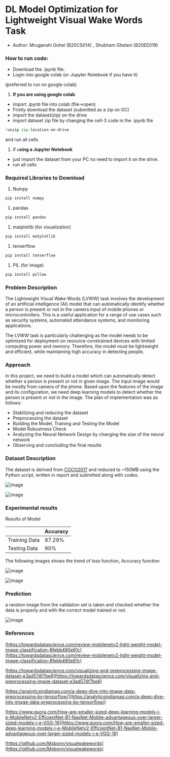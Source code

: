 # DL Model Optimization for Lightweight Visual Wake Words Task

- Author: Mruganshi Gohel (B20CS014) , Shubham Ghelani (B20EE019)

### How to run code:

- Download the .ipynb file.
- Login into google colab (or Jupyter Notebook if you have it)

(preferred to run on google colab)

1. **If you are using google colab**
- import .ipynb file into colab (file→open)
- Firstly download the dataset (submitted as a zip on GC)
- import the dataset(zip) on the drive
- import dataset zip file by changing the cell-3 code in the .ipynb file

```python
!unzip zip-location-on-drive
```

and run all cells

1. if u**sing a Jupyter Notebook**
- just import the dataset from your PC no need to import it on the drive.
- run all cells

### Required Libraries to Download

1. Numpy

```python
pip install numpy
```

1. pandas

```python
pip install pandas
```

1. matplotlib (for visualization)

```python
pip install matplotlib
```

1. tenserflow

```python
pip install tenserflow
```

1. PIL (for image)

```python
pip install pillow
```

### Problem Description

The Lightweight Visual Wake Words (LVWW) task involves the development of an artificial intelligence (AI) model that can automatically identify whether a person is present or not in the camera input of mobile phones or microcontrollers. This is a useful application for a range of use cases such as security systems, automated attendance systems, and monitoring applications.

The LVWW task is particularly challenging as the model needs to be optimized for deployment on resource-constrained devices with limited computing power and memory. Therefore, the model must be lightweight and efficient, while maintaining high accuracy in detecting people.

### Approach

In this project, we need to build a model which can automatically detect whether a person is present or not in given image. The input image would be mostly from camera of the phone. Based upon the features of the image and its configuration, we need deep learning models to detect whether the person is present or not in the image. The plan of implementation was as follows:

- Stabilizing and reducing the dataset
- Preprocessing the dataset
- Building the Model, Training and Testing the Model
- Model Robustness Check
- Analyzing the Neural Network Design by changing the size of the neural network
- Observing and concluding the final results

### Dataset Description

The dataset is derived from [COCO2017](https://cocodataset.org/#download) and reduced to ~150MB using the Python script, written in report and submitted along with codes.

![image](https://drive.google.com/uc?export=view&id=1q8_JyLFhW_BTxptTmIQAAMHUW4bNdcwU)

![image](https://drive.google.com/uc?export=view&id=1d4ujhhihYKmsGmKOEA-gfmpn3RqG8HS2)

### Experimental results

Results of Model

|  | Accuracy |
| --- | --- |
| Training Data | 97.29% |
| Testing Data | 90% |

The following images shows the trend of loss function,  Accuracy function

![image](https://drive.google.com/uc?export=view&id=1VHig4nOGa0Er49hN825TZiDoGePi-9IJ)

![image](https://drive.google.com/uc?export=view&id=1X6idMlIMi1OLOiJBGbDDKG8XviCMcg4S)

### Prediction

 a random image from the validation set is taken and checked whether the data is properly and with the correct model trained or not.

![image](https://drive.google.com/uc?export=view&id=1bTiLh064c6cFfj6q53SIvcKX62XT8XLA)

### References

[https://towardsdatascience.com/review-mobilenetv2-light-weight-model-image-classification-8febb490e61c](https://towardsdatascience.com/review-mobilenetv2-light-weight-model-image-classification-8febb490e61c)

[https://towardsdatascience.com/visualizing-and-preprocessing-image-dataset-e3ad574f7be6](https://towardsdatascience.com/visualizing-and-preprocessing-image-dataset-e3ad574f7be6)

[https://analyticsindiamag.com/a-deep-dive-into-image-data-preprocessing-by-tensorflow/](https://analyticsindiamag.com/a-deep-dive-into-image-data-preprocessing-by-tensorflow/)

[https://www.quora.com/How-are-smaller-sized-deep-learning-models-i-e-MobileNetv2-EfficientNet-B1-NasNet-Mobile-advantageous-over-larger-sized-models-i-e-VGG-16](https://www.quora.com/How-are-smaller-sized-deep-learning-models-i-e-MobileNetv2-EfficientNet-B1-NasNet-Mobile-advantageous-over-larger-sized-models-i-e-VGG-16)

[https://github.com/Mxbonn/visualwakewords](https://github.com/Mxbonn/visualwakewords)
